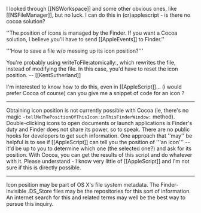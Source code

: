 I looked through [[NSWorkspace]] and some other obvious ones, like [[NSFileManager]], but no luck.  I can do this in (cr)applescript - is there no cocoa solution?

''The position of icons is managed by the Finder. If you want a Cocoa solution, I believe you'll have to send [[AppleEvents]] to Finder.''

'''How to save a file w/o messing up its icon position?'''

You're probably using writeToFile:atomically:, which rewrites the file, instead of modifying the file. In this case, you'd have to reset the icon position. -- [[KentSutherland]]

I'm interested to know how to do this, even in [[AppleScript]]... (i would prefer Cocoa of course) can you give me a snippet of code for an icon ?

----

Obtaining icon position is not currently possible with Cocoa (ie, there's no magic <code>-tellMeThePositionOfThisIcon:inThisFinderWindow:</code> method). Double-clicking icons to open documents or launch applications is Finder's duty and Finder does not share its power, so to speak. There are no public hooks for developers to get such information. One approach that ''may'' be helpful is to see if [[AppleScript]] can tell you the position of '''an icon''' -- it'd be up to you to determine which one (the selected one?) and ask for its position. With Cocoa, you can get the results of this script and do whatever with it. Please understand - I know very little of [[AppleScript]] and I'm not sure if this is directly possible.

----

Icon position may be part of OS X's file system metadata. The Finder-invisible .DS_Store files may be the repositories for this sort of information. An internet search for this and related terms may well be the best way to pursue this inquiry.
